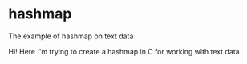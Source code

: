 # hashmap
The example of hashmap on text data

Hi! Here I'm trying to create a hashmap in C for working with text data
